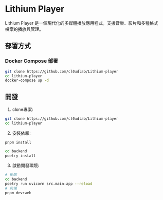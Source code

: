 # Lithium Player

Lithium Player 是一個現代化的多媒體播放應用程式，支援音樂、影片和多種格式檔案的播放與管理。

## 部署方式

### Docker Compose 部署

```sh
git clone https://github.com/cl0udlab/Lithium-player
cd lithium-player
docker-compose up -d
```

## 開發

1. clone專案:

```sh
git clone https://github.com/cl0udlab/Lithium-player
cd lithium-player
```

2. 安裝依賴:

```sh
pnpm install

cd backend
poetry install
```

3. 啟動開發環境:

```sh
# 後端
cd backend
poetry run uvicorn src.main:app --reload
# 前端
pnpm dev:web
```
